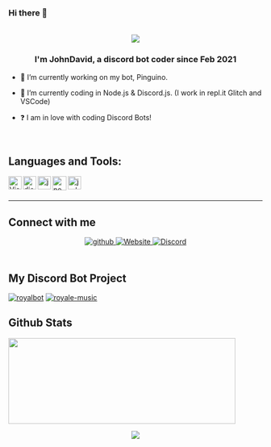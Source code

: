 ### Hi there 👋

<!--
**MrrVit665/MrrVit665** is a ✨ _special_ ✨ repository because its `README.md` (this file) appears on your GitHub profile.

Here are some ideas to get you started:

- 🔭 I’m currently working on ...
- 🌱 I’m currently learning ...
- 👯 I’m looking to collaborate on ...
- 🤔 I’m looking for help with ...
- 💬 Ask me about ...
- 📫 How to reach me: ...
- 😄 Pronouns: ...
- ⚡ Fun fact: ...
-->
<p align="center"><br>
  <a href="https://github.com/MrrVit665">
    <img src="https://lanyard.cnrad.dev/api/396906512469196811"/>
     </a>
</p>  
  

### <div align="center">I'm JohnDavid, a discord bot coder since Feb 2021</div>  
  

- 🔭 I’m currently working on my bot, Pinguino.  
  

- 🌱 I’m currently coding in Node.js & Discord.js. (I work in repl.it Glitch and VSCode)  
  

- ❓  I am in love with coding Discord Bots!
  

  

<br/>  

## Languages and Tools:

<img align="left" alt="Visual Studio Code" width="26px" src="https://i.imgur.com/LwSdAlE.png" />
<img align="left" alt="discord.js" width="26px" src="https://i.imgur.com/SI1DZf3.png" />
<img align="left" alt="js" width="26px" src="https://i.imgur.com/3u1wzwE.png" />
<img align="left" alt="node.js" width="28px" src="https://i.imgur.com/tYLFZBh.png" /> 
<img align="left" alt="jsdom" width="26px" src="https://imgur.com/znELr8P.png" />

<br />
<br />

---  

## Connect with me  
<div align="center">
<a href="https://github.com/MrrVit665?tab=repositories" target="_blank">
<img src=https://img.shields.io/badge/github-%2324292e.svg?&style=for-the-badge&logo=github&logoColor=white alt=github style="margin-bottom: 5px;" />
</a>
<a href="https://origamicompanybuildinstruc.weebly.com/" target="_blank">
<img src=https://img.shields.io/badge/Website-%2308090A.svg?&style=for-the-badge&logo=Website&logoColor=white alt=Website style="margin-bottom: 5px;" />
</a>
<a href="https://discord.gg/naUJjDSf8E" target="_blank">
<img src=https://img.shields.io/badge/DiscordServer-%23F28032.svg?&style=for-the-badge&logo=DiscordServer&logoColor=white alt=Discord Server style="margin-bottom: 5px;" />
</a>  
</div>  
  

<br/>
  
## My Discord Bot Project
[![royalbot](https://cdn.discordapp.com/emojis/913261614084534312.png?v=1&size=64)](https://discord.com/api/oauth2/authorize?client_id=787260574551375903&permissions=36768832&redirect_uri=https%3A%2F%2Fdiscord.gg%2FvJ6AKDkWfB&response_type=code&scope=bot%20guilds.join)
[![royale-music](https://cdn.discordapp.com/emojis/913261654723158086.png?v=1&size=64)](https://discord.com/api/oauth2/authorize?client_id=906548352798306376&permissions=36768832&redirect_uri=https%3A%2F%2Fdiscord.gg%2FvJ6AKDkWfB&response_type=code&scope=bot%20guilds.join)
## Github Stats  
<a style="text-decoration: none;" href="https://discord.gg/naUJjDSf8E">
  <img width=450 height=170 align="center" src="https://github-readme-stats.vercel.app/api?username=MrrVit665&theme=midnight-purple&show_icons=true&bg_color=0D1117&hide_border=true" />
</a>
<div align="center">
<p><a href="https://discord.gg/naUJjDSf8E">
  <img align="center" src="https://github-readme-stats.vercel.app/api/top-langs/?username=MrrVit665&hide_border=true&theme=tokyonight" />
</a>  
  
<br/><br/>
